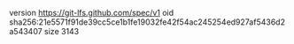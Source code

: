 version https://git-lfs.github.com/spec/v1
oid sha256:21e5571f91de39cc5ce1b1fe19032fe42f54ac245254ed927af5436d2a543407
size 3143
